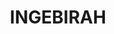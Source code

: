 ---
lastmod: '2025-04-06T06:05:20+00:00'
latitude: -36.63383861
layout: suburb
longitude: 148.5276885
postcode: '2627'
state: NSW
title: INGEBIRAH
url: /nsw/ingebirah/
---